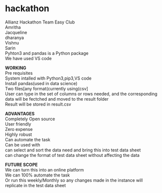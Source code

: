 # hackathon
Allianz Hackathon Team Easy Club\
Amritha\
Jacqueline\
dharanya\
Vishnu\
Sarin\
Pyhton3 and pandas is a Python package\
We have used VS code 

**WORKING**\
Pre requisites\
System intalled with Python3,pip3,VS code\
Install pandas(used in data science)\
Two files[any format(currently using(csv]\
User can type in the set of columns or rows needed, and the corresponding data will be fectched and moved to the result folder\
Result will be stored in result.csv


**ADVANTAGES**\
Completely Open source\
User friendly\
Zero expense\
Highly robust\
Can automate the task\
Can be used with \
can select and sort the data need and bring this into test data sheet\
can change the format of test data sheet without affecting the data


**FUTURE SCOPE**\
We can turn this into an online platform\
We can 100% automate the task\
Or run this weekly/Monthly so any changes made in the instance will replicate in the test data sheet

